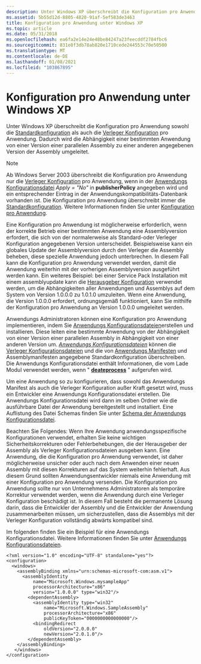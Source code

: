 ```yaml
---
description: Unter Windows XP überschreibt die Konfiguration pro Anwendung sowohl die Standardkonfiguration als auch die Verleger Konfiguration pro Anwendung.
ms.assetid: 5b55d12d-8805-4820-91af-5ef583de3463
title: Konfiguration pro Anwendung unter Windows XP
ms.topic: article
ms.date: 05/31/2018
ms.openlocfilehash: ea6fa2e14e24e48be84247a23feecddf2784fbc6
ms.sourcegitcommit: 831e8f3db78ab820e1710cede244553c70e50500
ms.translationtype: MT
ms.contentlocale: de-DE
ms.lasthandoff: 01/08/2021
ms.locfileid: "103867895"
---
```

# <a name="per-application-configuration-on-windows-xp"></a>Konfiguration pro Anwendung unter Windows XP

Unter Windows XP überschreibt die Konfiguration pro Anwendung sowohl die [Standardkonfiguration](default-configuration.md) als auch die [Verleger Konfiguration](publisher-configuration.md) pro Anwendung. Dadurch wird die Abhängigkeit einer bestimmten Anwendung von einer Version einer parallelen Assembly zu einer anderen angegebenen Version der Assembly umgeleitet.

> [!Note]  
> Ab Windows Server 2003 überschreibt die Konfiguration pro Anwendung nur die [Verleger Konfiguration](publisher-configuration.md) pro Anwendung, wenn in der [Anwendungs Konfigurationsdatei](application-configuration-files.md) *Apply = "No"* in **publisherPolicy** angegeben wird und ein entsprechender Eintrag in der Anwendungskompatibilitäts-Datenbank vorhanden ist. Die Konfiguration pro Anwendung überschreibt immer die [Standardkonfiguration](default-configuration.md). Weitere Informationen finden Sie unter [Konfiguration pro Anwendung](per-application-configuration.md).

 

Eine Konfiguration pro Anwendung ist möglicherweise erforderlich, wenn der korrekte Betrieb einer bestimmten Anwendung eine Assemblyversion erfordert, die sich von der normalerweise als Standard-oder Verleger Konfiguration angegebenen Version unterscheidet. Beispielsweise kann ein globales Update der Assemblyversion durch den Verleger die Assembly beheben, diese spezielle Anwendung jedoch unterbrechen. In diesem Fall kann die Konfiguration pro Anwendung verwendet werden, damit die Anwendung weiterhin mit der vorherigen Assemblyversion ausgeführt werden kann. Ein weiteres Beispiel: bei einer Service Pack Installation mit einem assemblyupdate kann die [Herausgeber Konfiguration](publisher-configuration.md) verwendet werden, um die Abhängigkeiten aller Anwendungen und Assemblys auf dem System von Version 1.0.0.0 zu 1.0.1.0 umzuleiten. Wenn eine Anwendung, die Version 1.0.0.0 erfordert, ordnungsgemäß funktioniert, kann Sie mithilfe der Konfiguration pro Anwendung an Version 1.0.0.0 umgeleitet werden.

Anwendungs Administratoren können eine Konfiguration pro Anwendung implementieren, indem Sie [Anwendungs Konfigurationsdateien](application-configuration-files.md)erstellen und installieren. Diese leiten eine bestimmte Anwendung von der Abhängigkeit von einer Version einer parallelen Assembly in Abhängigkeit von einer anderen Version um. [*Anwendungs Konfigurationsdateien*](/windows/desktop/Msi/a-gly) können die [Verleger Konfigurationsdateien](publisher-configuration-files.md) und die von [Anwendungs Manifesten](application-manifests.md) und Assemblymanifesten angegebene Standardkonfiguration überschreiben. [](assembly-manifests.md) Die Anwendungs Konfigurationsdatei enthält Informationen, die vom Lade Modul verwendet werden, wenn " [**deateprocess**](/windows/desktop/api/processthreadsapi/nf-processthreadsapi-createprocessa) " aufgerufen wird.

Um eine Anwendung so zu konfigurieren, dass sowohl das Anwendungs Manifest als auch die Verleger Konfiguration außer Kraft gesetzt wird, muss ein Entwickler eine Anwendungs Konfigurationsdatei erstellen. Die Anwendungs Konfigurationsdatei wird dann im selben Ordner wie die ausführbare Datei der Anwendung bereitgestellt und installiert. Eine Auflistung des Datei Schemas finden Sie unter [Schema der Anwendungs Konfigurationsdatei](application-configuration-file-schema.md).

Beachten Sie Folgendes: Wenn Ihre Anwendung anwendungsspezifische Konfigurationen verwendet, erhalten Sie keine wichtigen Sicherheitskorrekturen oder Fehlerbehebungen, die der Herausgeber der Assembly als Verleger Konfigurationsdateien ausgeben kann. Eine Anwendung, die die Konfiguration pro Anwendung verwendet, ist daher möglicherweise unsicher oder auch nach dem Anwenden einer neuen Assembly mit diesen Korrekturen auf das System weiterhin fehlerhaft. Aus diesem Grund sollten Anwendungsentwickler niemals eine Anwendung mit einer Konfiguration pro Anwendung versenden. Die Konfiguration pro Anwendung sollte nur von Unternehmens Administratoren als temporäre Korrektur verwendet werden, wenn die Anwendung durch eine Verleger Konfiguration beschädigt ist. In diesem Fall besteht die permanente Lösung darin, dass die Entwickler der Assembly und die Entwickler der Anwendung zusammenarbeiten müssen, um sicherzustellen, dass die Assemblys mit der Verleger Konfiguration vollständig abwärts kompatibel sind.

Im folgenden finden Sie ein Beispiel für eine Anwendungs Konfigurationsdatei. Weitere Informationen finden Sie unter [Anwendungs Konfigurationsdateien](application-configuration-files.md).

``` syntax
<?xml version="1.0" encoding="UTF-8" standalone="yes"?>
<configuration>
  <windows>
    <assemblyBinding xmlns="urn:schemas-microsoft-com:asm.v1">
      <assemblyIdentity 
          name="Microsoft.Windows.mysampleApp" 
          processorArchitecture="x86" 
          version="1.0.0.0" type="win32"/>
        <dependentAssembly>
          <assemblyIdentity type="win32" 
              name="Microsoft.Windows.SampleAssembly" 
              processorArchitecture="x86" 
              publicKeyToken="0000000000000000"/>
          <bindingRedirect 
              oldVersion="2.0.0.0" 
              newVersion="2.0.1.0"/>
        </dependentAssembly>
    </assemblyBinding>
   </windows>
</configuration>
```

 

 

